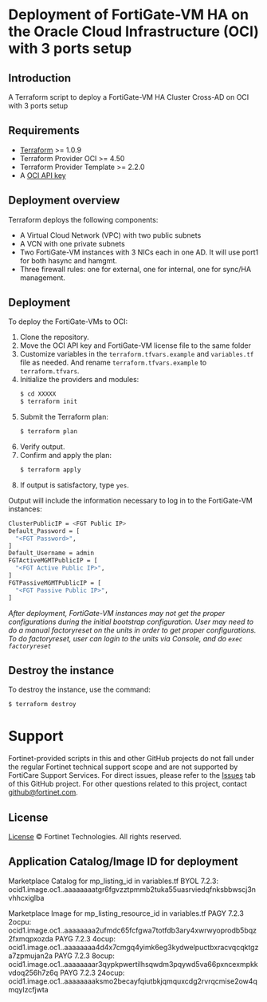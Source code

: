 # Deployment of FortiGate-VM HA on the Oracle Cloud Infrastructure (OCI) with 3 ports setup
## Introduction
A Terraform script to deploy a FortiGate-VM HA Cluster Cross-AD on OCI with 3 ports setup

## Requirements
* [Terraform](https://learn.hashicorp.com/terraform/getting-started/install.html) >= 1.0.9
* Terraform Provider OCI >= 4.50
* Terraform Provider Template >= 2.2.0
* A [OCI API key](https://docs.cloud.oracle.com/en-us/iaas/Content/API/Concepts/apisigningkey.htm)

## Deployment overview
Terraform deploys the following components:
   - A Virtual Cloud Network (VPC) with two public subnets
   - A VCN with one private subnets
   - Two FortiGate-VM instances with 3 NICs each in one AD.  It will use port1 for both hasync and hamgmt.
   - Three firewall rules: one for external, one for internal, one for sync/HA management.

## Deployment
To deploy the FortiGate-VMs to OCI:
1. Clone the repository.
2. Move the OCI API key and FortiGate-VM license file to the same folder
3. Customize variables in the `terraform.tfvars.example` and `variables.tf` file as needed.  And rename `terraform.tfvars.example` to `terraform.tfvars`.
4. Initialize the providers and modules:
   ```sh
   $ cd XXXXX
   $ terraform init
    ```
5. Submit the Terraform plan:
   ```sh
   $ terraform plan
   ```
6. Verify output.
7. Confirm and apply the plan:
   ```sh
   $ terraform apply
   ```
8. If output is satisfactory, type `yes`.

Output will include the information necessary to log in to the FortiGate-VM instances:
```sh
ClusterPublicIP = <FGT Public IP>
Default_Password = [
  "<FGT Password>",
]
Default_Username = admin
FGTActiveMGMTPublicIP = [
  "<FGT Active Public IP>",
]
FGTPassiveMGMTPublicIP = [
  "<FGT Passive Public IP>",
]
```
*After deployment, FortiGate-VM instances may not get the proper configurations during the initial bootstrap configuration. 
User may need to do a manual factoryreset on the units in order to get proper configurations.  To do factoryreset, user can
login to the units via Console, and do `exec factoryreset`*

## Destroy the instance
To destroy the instance, use the command:
```sh
$ terraform destroy
```

# Support
Fortinet-provided scripts in this and other GitHub projects do not fall under the regular Fortinet technical support scope and are not supported by FortiCare Support Services.
For direct issues, please refer to the [Issues](https://github.com/fortinet/fortigate-terraform-deploy/issues) tab of this GitHub project.
For other questions related to this project, contact [github@fortinet.com](mailto:github@fortinet.com).

## License
[License](https://github.com/fortinet/fortigate-terraform-deploy/blob/master/LICENSE) © Fortinet Technologies. All rights reserved.

## Application Catalog/Image ID for deployment
Marketplace Catalog for mp_listing_id in variables.tf
BYOL 7.2.3: ocid1.image.oc1..aaaaaaaatgr6fgvzztpmmb2tuka55uasrviedqfnksbbwscj3nvhhcxiglba

Marketplace Image for mp_listing_resource_id in variables.tf
PAGY 7.2.3 2ocpu: ocid1.image.oc1..aaaaaaaa2ufmdc65fcfgwa7totfdb3ary4xwrwyoprodb5bqz2fxmqpxozda
PAYG 7.2.3 4ocup: ocid1.image.oc1..aaaaaaaa4d4x7cmgq4yimk6eg3kydwelpuctbxracvqcqktgza7zpmujan2a
PAYG 7.2.3 8ocup: ocid1.image.oc1..aaaaaaaar3qypkpwertilhsqwdm3pqywd5va66pxncexmpkkvdoq256h7z6q
PAYG 7.2.3 24ocup: ocid1.image.oc1..aaaaaaaaksmo2becayfqiutbkjqmquxcdg2rvrqcmise2ow4qmqylzcfjwta
